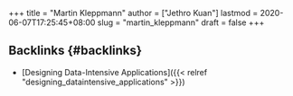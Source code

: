 +++
title = "Martin Kleppmann"
author = ["Jethro Kuan"]
lastmod = 2020-06-07T17:25:45+08:00
slug = "martin_kleppmann"
draft = false
+++

## Backlinks {#backlinks}

- [Designing Data-Intensive Applications]({{< relref "designing_dataintensive_applications" >}})
